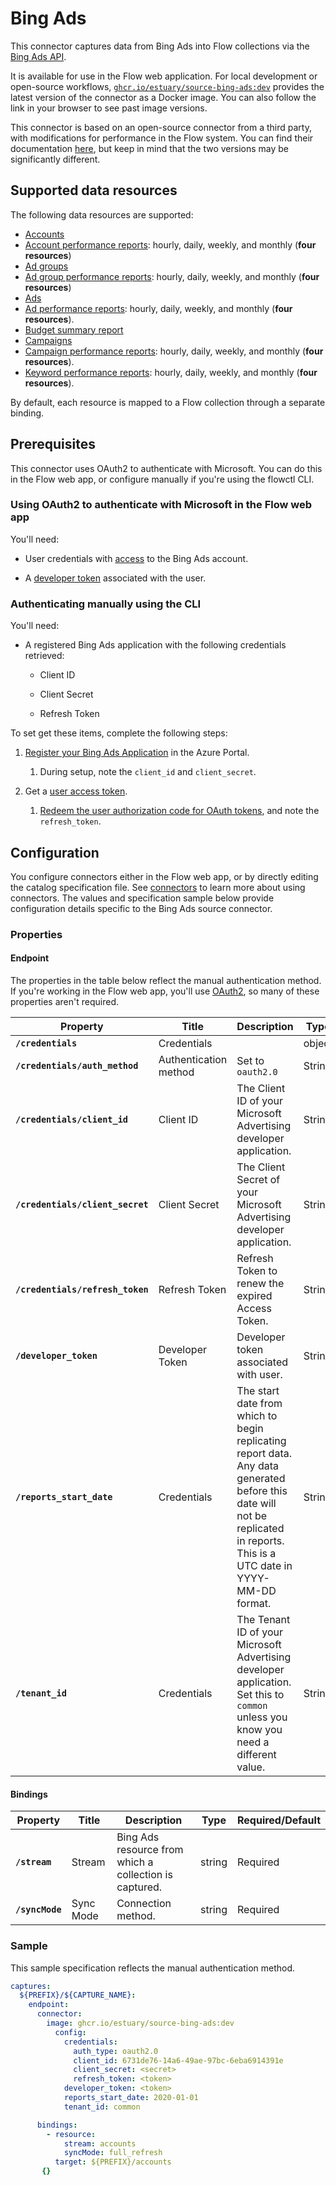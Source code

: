 
# Bing Ads

This connector captures data from Bing Ads into Flow collections via the [Bing Ads API](https://learn.microsoft.com/en-us/advertising/guides/?view=bingads-13).

It is available for use in the Flow web application. For local development or open-source workflows, [`ghcr.io/estuary/source-bing-ads:dev`](https://ghcr.io/estuary/source-bing-ads:dev) provides the latest version of the connector as a Docker image. You can also follow the link in your browser to see past image versions.

This connector is based on an open-source connector from a third party, with modifications for performance in the Flow system.
You can find their documentation [here](https://docs.airbyte.com/integrations/sources/bing-ads/),
but keep in mind that the two versions may be significantly different.

## Supported data resources

The following data resources are supported:

* [Accounts](https://learn.microsoft.com/en-us/advertising/customer-management-service/searchaccounts?view=bingads-13)
* [Account performance reports](https://learn.microsoft.com/en-us/advertising/reporting-service/accountperformancereportrequest?view=bingads-13): hourly, daily, weekly, and monthly (**four resources**)
* [Ad groups](https://learn.microsoft.com/en-us/advertising/campaign-management-service/getadgroupsbycampaignid?view=bingads-13)
* [Ad group performance reports](https://learn.microsoft.com/en-us/advertising/reporting-service/adgroupperformancereportrequest?view=bingads-13): hourly, daily, weekly, and monthly (**four resources**)
* [Ads](https://learn.microsoft.com/en-us/advertising/campaign-management-service/getadsbyadgroupid?view=bingads-13)
* [Ad performance reports](https://learn.microsoft.com/en-us/advertising/reporting-service/adperformancereportrequest?view=bingads-13): hourly, daily, weekly, and monthly (**four resources**).
* [Budget summary report](https://learn.microsoft.com/en-us/advertising/reporting-service/budgetsummaryreportrequest?view=bingads-13)
* [Campaigns](https://learn.microsoft.com/en-us/advertising/campaign-management-service/getcampaignsbyaccountid?view=bingads-13)
* [Campaign performance reports](https://learn.microsoft.com/en-us/advertising/reporting-service/campaignperformancereportrequest?view=bingads-13): hourly, daily, weekly, and monthly (**four resources**).
* [Keyword performance reports](https://learn.microsoft.com/en-us/advertising/reporting-service/keywordperformancereportrequest?view=bingads-13): hourly, daily, weekly, and monthly (**four resources**).

By default, each resource is mapped to a Flow collection through a separate binding.

## Prerequisites

This connector uses OAuth2 to authenticate with Microsoft. You can do this in the Flow web app, or configure manually if you're using the flowctl CLI.

### Using OAuth2 to authenticate with Microsoft in the Flow web app

You'll need:

* User credentials with [access](https://help.ads.microsoft.com/#apex/3/en/52037/3-500) to the Bing Ads account.

* A [developer token](https://docs.microsoft.com/en-us/advertising/guides/get-started?view=bingads-13#get-developer-token) associated with the user.

### Authenticating manually using the CLI

You'll need:

* A registered Bing Ads application with the following credentials retrieved:

   * Client ID

   * Client Secret

   * Refresh Token

To set get these items, complete the following steps:

1. [Register your Bing Ads Application](https://learn.microsoft.com/en-us/advertising/guides/authentication-oauth-register?view=bingads-13) in the Azure Portal.

   1. During setup, note the `client_id` and `client_secret`.

2. Get a [user access token](https://learn.microsoft.com/en-us/advertising/guides/get-started?view=bingads-13#access-token).

   1. [Redeem the user authorization code for OAuth tokens](https://learn.microsoft.com/en-us/advertising/guides/authentication-oauth-get-tokens?view=bingads-13), and note the `refresh_token`.

## Configuration

You configure connectors either in the Flow web app, or by directly editing the catalog specification file.
See [connectors](../../../concepts/connectors.md#using-connectors) to learn more about using connectors. The values and specification sample below provide configuration details specific to the Bing Ads source connector.

### Properties

#### Endpoint

The properties in the table below reflect the manual authentication method.
If you're working in the Flow web app, you'll use [OAuth2](#using-oauth2-to-authenticate-with-microsoft-in-the-flow-web-app),
so many of these properties aren't required.

| Property | Title | Description | Type | Required/Default |
|---|---|---|---|---|
| **`/credentials`** | Credentials |  | object | Required |
| **`/credentials/auth_method`** | Authentication method | Set to `oauth2.0` | String | `oauth2.0` |
| **`/credentials/client_id`** | Client ID | The Client ID of your Microsoft Advertising developer application. | String | Required |
| **`/credentials/client_secret`** | Client Secret | The Client Secret of your Microsoft Advertising developer application. | String | Required |
| **`/credentials/refresh_token`** | Refresh Token | Refresh Token to renew the expired Access Token. | String | Required |
| **`/developer_token`** | Developer Token | Developer token associated with user. | String | Required |
| **`/reports_start_date`** | Credentials | The start date from which to begin replicating report data. Any data generated before this date will not be replicated in reports. This is a UTC date in YYYY-MM-DD format. | String | Required, `2020-01-01` |
| **`/tenant_id`** | Credentials | The Tenant ID of your Microsoft Advertising developer application. Set this to `common` unless you know you need a different value. | String | Required |

#### Bindings

| Property | Title | Description | Type | Required/Default |
|---|---|---|---|---|
| **`/stream`** | Stream | Bing Ads resource from which a collection is captured. | string | Required |
| **`/syncMode`** | Sync Mode | Connection method. | string | Required |

### Sample


This sample specification reflects the manual authentication method.

```yaml
captures:
  ${PREFIX}/${CAPTURE_NAME}:
    endpoint:
      connector:
        image: ghcr.io/estuary/source-bing-ads:dev
          config:
            credentials:
              auth_type: oauth2.0
              client_id: 6731de76-14a6-49ae-97bc-6eba6914391e
              client_secret: <secret>
              refresh_token: <token>
            developer_token: <token>
            reports_start_date: 2020-01-01
            tenant_id: common

      bindings:
        - resource:
            stream: accounts
            syncMode: full_refresh
          target: ${PREFIX}/accounts
       {}
```
